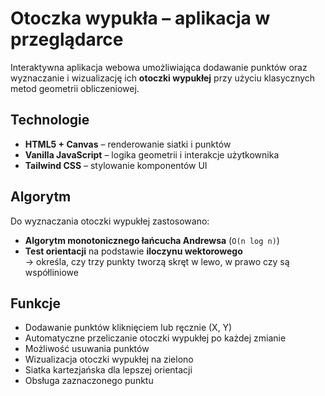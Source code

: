 # Otoczka wypukła – aplikacja w przeglądarce

Interaktywna aplikacja webowa umożliwiająca dodawanie punktów oraz wyznaczanie i wizualizację ich **otoczki wypukłej** przy użyciu klasycznych metod geometrii obliczeniowej.

## Technologie

- **HTML5 + Canvas** – renderowanie siatki i punktów
- **Vanilla JavaScript** – logika geometrii i interakcje użytkownika
- **Tailwind CSS** – stylowanie komponentów UI

## Algorytm

Do wyznaczania otoczki wypukłej zastosowano:

- **Algorytm monotonicznego łańcucha Andrewsa** (`O(n log n)`)
- **Test orientacji** na podstawie **iloczynu wektorowego**  
  → określa, czy trzy punkty tworzą skręt w lewo, w prawo czy są współliniowe

## Funkcje

- Dodawanie punktów kliknięciem lub ręcznie (X, Y)
- Automatyczne przeliczanie otoczki wypukłej po każdej zmianie
- Możliwość usuwania punktów
- Wizualizacja otoczki wypukłej na zielono
- Siatka kartezjańska dla lepszej orientacji
- Obsługa zaznaczonego punktu
